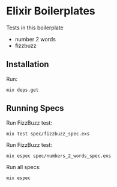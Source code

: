 # Elixir Boilerplates

Tests in this boilerplate
* number 2 words
* fizzbuzz

## Installation

Run:

`mix deps.get`

## Running Specs

Run FizzBuzz test:

`mix test spec/fizzbuzz_spec.exs`

Run FizzBuzz test:

`mix espec spec/numbers_2_words_spec.exs`

Run all specs:

`mix espec`
